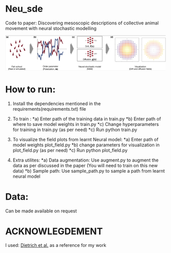 # Neu_sde
Code to paper: Discovering mesoscopic descriptions of collective animal movement with neural stochastic modelling


![Pipeline](fig/pipeline.png)

# How to run:
1. Install the dependencies mentioned in the requirements(requirements.txt) file

2. To train :
            *a) Enter path of the training data in train.py
            *b) Enter path of where to save model weights in train.py
            *c) Change hyperparameters for training in train.py (as per need)
            *c) Run python train.py

3. To visualize the field plots from learnt Neural model:
                                *a) Enter path of model weights plot_field.py
                                *b) change parameters for visualization in plot_field.py (as per need)
                                *c) Run python plot_field.py

4. Extra utilites:
        *a) Data augmentation: Use augment.py to augment the data as per discussed in the paper (You will need to train on this new data)
        *b) Sample path: Use sample_path.py to sample a path from learnt neural model



# Data:
Can be made available on request

# ACKNOWLEGDEMENT
I used: [Dietrich et al.](https://gitlab.com/felix.dietrich/sde-identification/-/tree/master/) as a reference for my work
